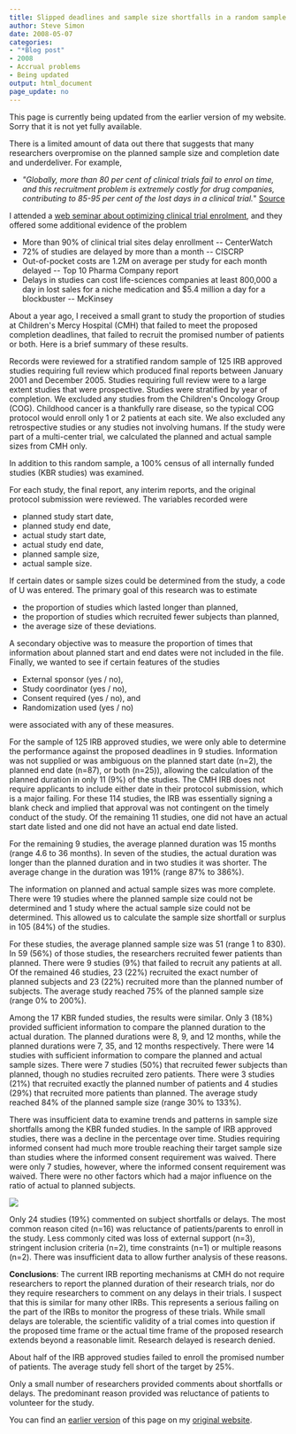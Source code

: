 ```yaml
---
title: Slipped deadlines and sample size shortfalls in a random sample of research studies
author: Steve Simon
date: 2008-05-07
categories:
- "*Blog post"
- 2008
- Accrual problems
- Being updated
output: html_document
page_update: no
---
```

This page is currently being updated from the earlier version of my website. Sorry that it is not yet fully available.

There is a limited amount of data out there that suggests that many
researchers overpromise on the planned sample size and completion date
and underdeliver. For example,

+ *"Globally, more than 80 per cent of clinical trials fail to enrol on
time, and this recruitment problem is extremely costly for drug
companies, contributing to 85-95 per cent of the lost days in a
clinical trial.*" [Source][phar1]

I attended a [web seminar about optimizing clinical trial enrolment][med1], and they offered some additional evidence of the problem

+ More than 90% of clinical trial sites delay enrollment -- CenterWatch
+ 72% of studies are delayed by more than a month -- CISCRP
+ Out-of-pocket costs are 1.2M on average per study for each month delayed -- Top 10 Pharma Company report
+ Delays in studies can cost life-sciences companies at least 800,000 a day in lost sales for a niche medication and $5.4 million a day for a blockbuster -- McKinsey

About a year ago, I received a small grant to study the proportion of studies at Children's Mercy Hospital (CMH) that failed to meet the proposed completion deadlines, that failed to recruit the promised number of patients or both. Here is a brief summary of these results.

Records were reviewed for a stratified random sample of 125 IRB approved studies requiring full review which produced final reports between January 2001 and December 2005. Studies requiring full review were to a large extent studies that were prospective. Studies were stratified by year of completion. We excluded any studies from the Children's Oncology Group (COG). Childhood cancer is a thankfully rare disease, so the typical COG protocol would enroll only 1 or 2 patients at each site. We also excluded any retrospective studies or any studies not involving humans. If the study were part of a multi-center trial, we calculated the planned and actual sample sizes from CMH only.

In addition to this random sample, a 100% census of all internally funded studies (KBR studies) was examined.

For each study, the final report, any interim reports, and the original protocol submission were reviewed. The variables recorded were

+ planned study start date,
+ planned study end date,
+ actual study start date,
+ actual study end date,
+ planned sample size,
+ actual sample size.

If certain dates or sample sizes could be determined from the study, a code of U was entered. The primary goal of this research was to estimate

+ the proportion of studies which lasted longer than planned,
+ the proportion of studies which recruited fewer subjects than planned,
+ the average size of these deviations.

A secondary objective was to measure the proportion of times that information about planned start and end dates were not included in the file. Finally, we wanted to see if certain features of the studies

+ External sponsor (yes / no),
+ Study coordinator (yes / no),
+ Consent required (yes / no), and
+ Randomization used (yes / no)

were associated with any of these measures.

For the sample of 125 IRB approved studies, we were only able to determine the performance against the proposed deadlines in 9 studies. Information was not supplied or was ambiguous on the planned start date (n=2), the planned end date (n=87), or both (n=25)), allowing the calculation of the planned duration in only 11 (9%) of the studies.   The CMH IRB does not require applicants to include either date in their protocol submission, which is a major failing. For these 114 studies, the IRB was essentially signing a blank check and implied that approval was not contingent on the timely conduct of the study. Of the remaining 11 studies, one did not have an actual start date listed and one did not have an actual end date listed.

For the remaining 9 studies, the average planned duration was 15 months (range 4.6 to 36 months). In seven of the studies, the actual duration was longer than the planned duration and in two studies it was shorter. The average change in the duration was 191% (range 87% to 386%).

The information on planned and actual sample sizes was more complete. There were 19 studies where the planned sample size could not be determined and 1 study where the actual sample size could not be determined. This allowed us to calculate the sample size shortfall or surplus in 105 (84%) of the studies.

For these studies, the average planned sample size was 51 (range 1 to 830). In 59 (56%) of those studies, the researchers recruited fewer patients than planned. There were 9 studies (9%) that failed to recruit any patients at all. Of the remained 46 studies, 23 (22%) recruited the exact number of planned subjects and 23 (22%) recruited more than the planned number of subjects. The average study reached 75% of the planned sample size (range 0% to 200%).

Among the 17 KBR funded studies, the results were similar. Only 3 (18%) provided sufficient information to compare the planned duration to the actual duration. The planned durations were 8, 9, and 12 months, while the planned durations were 7, 35, and 12 months respectively. There were 14 studies with sufficient information to compare the planned and actual sample sizes. There were 7 studies (50%) that recruited fewer subjects than planned, though no studies recruited zero patients. There were 3 studies (21%) that recruited exactly the planned number of patients and 4 studies (29%) that recruited more patients than planned. The average study reached 84% of the planned sample size (range 30% to 133%).

There was insufficient data to examine trends and patterns in sample size shortfalls among the KBR funded studies. In the sample of IRB approved studies, there was a decline in the percentage over time. Studies requiring informed consent had much more trouble reaching their target sample size than studies where the informed consent requirement was waived. There were only 7 studies, however, where the informed consent requirement was waived.   There were no other factors which had a major influence on the ratio of actual to planned subjects.  

![](http://www.pmean.com/new-images/08/SlippedDeadlines-0801.gif)

Only 24 studies (19%) commented on subject shortfalls or delays. The most common reason cited (n=16) was reluctance of patients/parents to enroll in the study. Less commonly cited was loss of external support (n=3), stringent inclusion criteria (n=2), time constraints (n=1) or multiple reasons (n=2). There was insufficient data to allow further analysis of these reasons.

**Conclusions**: The current IRB reporting mechanisms at CMH do not require researchers to report the planned duration of their research trials, nor do they require researchers to comment on any delays in their trials. I suspect that this is similar for many other IRBs. This represents a serious failing on the part of the IRBs to monitor the progress of these trials. While small delays are tolerable, the scientific validity of a trial comes into question if the proposed time frame or the actual time frame of the proposed research extends beyond a reasonable limit. Research delayed is research denied.

About half of the IRB approved studies failed to enroll the promised number of patients. The average study fell short of the target by 25%.

Only a small number of researchers provided comments about shortfalls or delays. The predominant reason provided was reluctance of patients to volunteer for the study.

You can find an [earlier version][sim1] of this page on my [original website][sim2].

[sim1]: http://www.pmean.com/08/SlippedDeadlines.html
[sim2]: http://www.pmean.com/original_site.html

[med1]: http://www.medconference.net/predictability2
[phar1]: http://www.in-pharmatechnologist.com/news/ng.asp?n=68150-chiltern-india-cost-clinical-trial-regulatory
